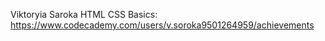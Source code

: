 Viktoryia Saroka
HTML CSS Basics: https://www.codecademy.com/users/v.soroka9501264959/achievements

